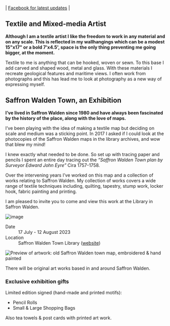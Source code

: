 | [Facebook for latest updates](https://www.facebook.com/jill.leech.textiles) |

## Textile and Mixed-media Artist

**Although I am a textile artist I like the freedom to work in any material and on any scale. This is reflected in my wallhangings which can be a modest 15"x17" or a bold 7'x4.5', space is the only thing preventing me going bigger, at the moment.**

Textile to me is anything that can be hooked, woven or sewn. To this base I add carved and shaped wood, metal and glass.  With these materials I recreate geological features and maritime views. I often work from photographs and this has lead me to look at photography as a new way of expressing myself.

## Saffron Walden Town, an Exhibition

**I’ve lived in Saffron Walden since 1980 and have always been fascinated by the history of the place, along with the love of maps.**

I’ve been playing with the idea of making a textile map but deciding on scale and medium was a sticking point.
In 2017 I asked if I could look at the photocopies of the Saffron Walden maps in the library archives, and wow that blew my mind! 

I knew exactly what needed to be done. So set up with tracing paper and pencils I spent an entire day tracing out the _“Saffron Walden Town plan by Surveyor Edward John Eyre”_ Cira 1757-1758. 

Over the intervening years I’ve worked on this map and a collection of works relating to Saffron Walden. My collection of works covers a wide range of textile techniques including, quilting, tapestry, stump work, locker hook, fabric painting and printing.

I am pleased to invite you to come and view this work at the Library in Saffron Walden.

![image](https://github.com/waako/Jill-Leech/assets/803494/1adae777-b686-494e-af29-2c5230db022c)


<dl>
  <dt>Date</dt>
  <dd>17 July - 12 August 2023</dd>
  <dt>Location</dt>
  <dd>Saffron Walden Town Library (<a href="https://saffronwalden.gov.uk/library/">website</a>)</dd>
</dl>

![Preview of artwork: old Saffron Walden town map, embroidered & hand painted](https://user-images.githubusercontent.com/70727/234217757-c9671b04-a14d-40f4-a672-9749658817c2.jpg)

There will be original art works based in and around Saffron Walden.

### Exclusive exhibition gifts 

Limited edition signed (hand-made and printed motifs):

- Pencil Rolls
- Small & Large Shopping Bags

Also tea towels & post cards with printed art work.
